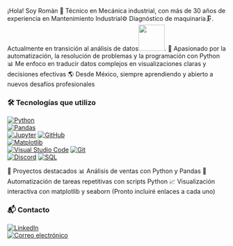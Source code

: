 ¡Hola! Soy Román
🔧 Técnico en Mecánica industrial, con más de 30 años de experiencia en Mantenimiento Industrial⚙️
Diagnóstico de maquinaria🗜️.
Actualmente en transición al análisis de datos<img src="https://cdn-icons-png.flaticon.com/512/4149/4149643.png" width="60px">.
🧠 Apasionado por la automatización, la resolución de problemas y la programación con Python
📊 Me enfoco en traducir datos complejos en visualizaciones claras y decisiones efectivas
🌎 Desde México, siempre aprendiendo y abierto a nuevos desafíos profesionales

### 🛠️ Tecnologías que utilizo  

[![Python](https://img.shields.io/badge/Python-3776AB?style=for-the-badge&logo=python&logoColor=white)](https://www.python.org/)  
[![Pandas](https://img.shields.io/badge/Pandas-150458?style=for-the-badge&logo=pandas&logoColor=white)](https://pandas.pydata.org/)  
[![Jupyter](https://img.shields.io/badge/Jupyter-F37626?style=for-the-badge&logo=jupyter&logoColor=white)](https://jupyter.org/)
[![GitHub](https://img.shields.io/badge/GitHub-181717?style=for-the-badge&logo=github&logoColor=white)](https://github.com/)  
[![Matplotlib](https://img.shields.io/badge/Matplotlib-11557C?style=for-the-badge&logo=plotly&logoColor=white)](https://matplotlib.org/)  
[![Visual Studio Code](https://img.shields.io/badge/VS_Code-007ACC?style=for-the-badge&logo=visual-studio-code&logoColor=white)](https://code.visualstudio.com/)
[![Git](https://img.shields.io/badge/Git-F05032?style=for-the-badge&logo=git&logoColor=white)](https://git-scm.com/)  
[![Discord](https://img.shields.io/badge/Discord-5865F2?style=for-the-badge&logo=discord&logoColor=white)](https://discord.com/)
[![SQL](https://img.shields.io/badge/SQL-4479A1?style=for-the-badge&logo=postgresql&logoColor=white)](https://www.postgresql.org/)

🚀 Proyectos destacados
📊 Análisis de ventas con Python y Pandas
🤖 Automatización de tareas repetitivas con scripts Python
📈 Visualización interactiva con matplotlib y seaborn
(Pronto incluiré enlaces a cada uno)

### 📬 Contacto

[![LinkedIn](https://img.shields.io/badge/LinkedIn-0A66C2?style=for-the-badge&logo=linkedin&logoColor=white)](www.linkedin.com/in/roman-garay-pérez-202b09139)  
[![Correo electrónico](https://img.shields.io/badge/Correo%20electr%C3%B3nico-D14836?style=for-the-badge&logo=gmail&logoColor=white)](mailto:tu-garay2772gmail.com)
